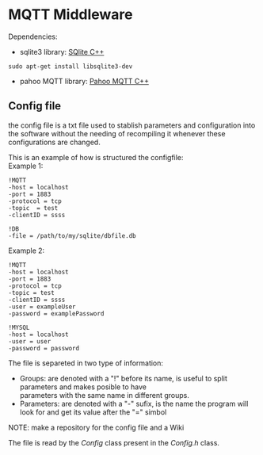 # MQTT Middleware
Dependencies:
* sqlite3 library: [SQlite C++](https://www.sqlite.org/download.html)
```
sudo apt-get install libsqlite3-dev
```
* pahoo MQTT library: [Pahoo MQTT C++](https://github.com/eclipse/paho.mqtt.cpp)

## Config file
the config file is a txt file used to stablish parameters and configuration into the software without the needing of recompiling it whenever these configurations are changed.</br>

This is an example of how is structured the configfile:
</br>
Example 1: </br>
```
!MQTT
-host = localhost
-port = 1883
-protocol = tcp
-topic  = test
-clientID = ssss

!DB
-file = /path/to/my/sqlite/dbfile.db
```
Example 2: </br>
```
!MQTT
-host = localhost
-port = 1883
-protocol = tcp
-topic = test
-clientID = ssss
-user = exampleUser
-password = examplePassword

!MYSQL
-host = localhost
-user = user
-password = password
```

The file is separeted in two type of information:</br>
* Groups: are denoted with a "!" before its name, is useful to split parameters and makes posible to have </br>
parameters with the same name in different groups. 
* Parameters: are denoted with a "-" sufix, is the name the program will look for and get its value after the "=" simbol

NOTE: make a repository for the config file and a Wiki

The file is read by the _Config_ class present in the _Config.h_ class.
